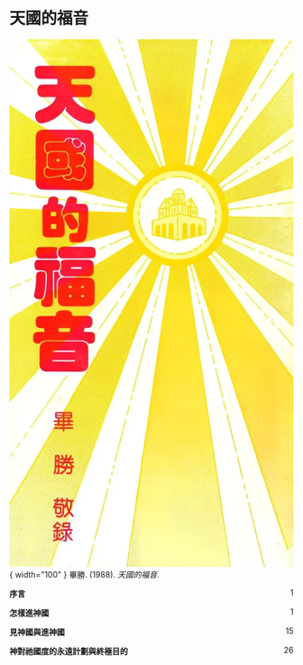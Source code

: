# 天國的福音
![](../images/cover/天國的福音.webp){ width="100" }
畢勝. (1988). *天國的福音*.

**序言** <span style="float: right;">1</span>

**怎樣進神國** <span style="float: right;">1</span>

**見神國與進神國** <span style="float: right;">15</span>

**神對祂國度的永遠計劃與終極目的** <span style="float: right;">26</span>
